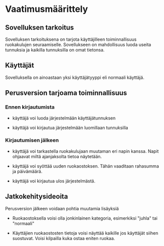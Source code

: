 # Vaatimusmäärittely

## Sovelluksen tarkoitus

Sovelluksen tarkoituksena on tarjota käyttäjilleen toiminnallisuus ruokakulujen seuraamiselle. Sovellukseen on mahdollisuus luoda useita tunnuksia ja kaikilla tunnuksilla on omat tietonsa.

## Käyttäjät

Sovelluksella on ainoastaan yksi käyttäjätyyppi eli normaali käyttäjä.

## Perusversion tarjoama toiminnallisuus

### Ennen kirjautumista

- käyttäjä voi luoda järjestelmään käyttäjätunnuksen

- käyttäjä voi kirjautua järjestelmään luomillaan tunnuksilla

### Kirjautumisen jälkeen

- käyttäjä voi tarkastella ruokakulujaan muutaman eri napin kanssa. Napit ohjaavat miltä ajanjaksolta tietoa näytetään.

- käyttäjä voi syöttää uuden ruokaostoksen. Tähän vaaditaan rahasumma ja päivämäärä.

- käyttäjä voi kirjautua ulos järjestelmästä.

## Jatkokehitysideoita

Perusversion jälkeen voidaan pohtia muutamia lisäyksiä

- Ruokaostoksella voisi olla jonkinlainen kategoria, esimerkiksi "juhla" tai "normaali"

- Käyttäjien ruokaostosten tietoja voisi näyttää kaikille jos käyttäjät siihen suostuvat. Voisi kilpailla kuka ostaa eniten ruokaa.
